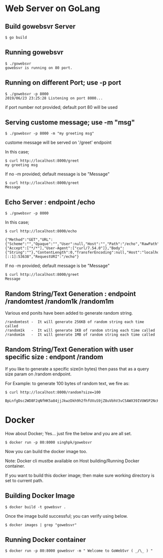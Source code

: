 # Web Server on GoLang

## Build gowebsvr Server

  ```
  $ go build
  ```

## Running gowebsvr

  ```
  $ ./gowebsvr 
  gowebsvr is running on 80 port.
  ```

## Running on different Port; use -p port

  ```
  $ ./gowebsvr -p 8000
  2019/06/23 23:25:28 Listening on port 8000...
  ```
  if port number not provided; default port 80 will be used

## Serving custome message; use -m "msg"

  ```
  $ ./gowebsvr -p 8000 -m "my greeting msg"
  ```
  custome message will be served on '/greet' endpoint

  In this case;

  ```
  $ curl http://localhost:8000/greet
  my greeting msg
  ```
  If no -m provided; default message is be "Message"

  ```
  $ curl http://localhost:8000/greet
  Message   
  ```

## Echo Server : endpoint /echo

  ```
  $ ./gowebsvr -p 8000 
  ```
  In this case; 
  ```
  $ curl http://localhost:8000/echo

  {"Method":"GET","URL":{"Scheme":"","Opaque":"","User":null,"Host":"","Path":"/echo","RawPath":"","ForceQuery":false,"RawQuery":"","Fragment":""},"Proto":"HTTP/1.1","ProtoMajor":1,"ProtoMinor":1,"Header":{"Accept":["*/*"],"User-Agent":["curl/7.54.0"]},"Body":{"String":""},"ContentLength":0,"TransferEncoding":null,"Host":"localhost:8000","Trailer":null,"RemoteAddr":"[::1]:53638","RequestURI":"/echo"} 
  ```
  If no -m provided; default message is be "Message"
  ```
  $ curl http://localhost:8000/greet
  Message  
  ```

## Random String/Text Generation : endpoint /randomtest /random1k /random1m
  Various end ponits have been added to generate random string.
  ```
  /randomtest -  It will generate 256KB of random string each time called
  /random1k   -  It will generate 1KB of random string each time called
  /random1m   -  It will generate 1MB of random string each time called
  ```
## Random String/Text Generation with user specific size : endpont /random
  If you like to generate a specific size(in bytes) then pass that as a query size param on /random endpoint.

  For Example: to generate 100 bytes of random text, we fire as:
  ```
  $ curl http://localhost:8000/random?size=100

  BpLnfgDsc2WD8F2qNfHK5a84jjJkwzDkh9h2fhfUVuS9jZ8uVbhV3vC5AWX39IVUWSP2NcHciWvqZTa2N95RxRTZHWUsaD6HEdz0
  ```


# Docker 

How about Docker; Yes... just fire the below and you are all set.

  ```
  $ docker run -p 80:8000 singhpk/gowebsvr
  ```
  
  Now you can build the docker image too.

  Note: Docker cli mustbe available on Host building/Running Docker container. 

  If you want to build this docker image; then make sure working directory is set to current path.

## Building Docker Image 

  ```
  $ docker build -t gowebsvr .
  ```
  Once the image build successful; you can verify using below.

  ```
  $ docker images | grep "gowebsvr"
  ```

## Running Docker container
  ```
  $ docker run -p 80:8000 gowebsvr -m " Welcome to GoWebSvr ( _/\_ ) "
  ```

